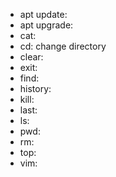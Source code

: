 - apt update: 
- apt upgrade:
- cat: 
- cd: change directory
- clear:
- exit: 
- find: 
- history:
- kill: 
- last: 
- ls:
- pwd: 
- rm:
- top: 
- vim: 
